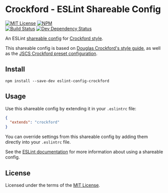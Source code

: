 # Crockford - ESLint Shareable Config

[![MIT License][license-image]][license-link]
[![NPM][npm-image]][npm-link]  
[![Build Status][travis-image]][travis-link]
[![Dev Dependency Status][david-dev-image]][david-dev-link]

An ESLint [shareable config](http://eslint.org/docs/developer-guide/shareable-configs) for [Crockford style](http://javascript.crockford.com/code.html).

This shareable config is based on [Douglas Crockford's style guide](http://javascript.crockford.com/code.html), as well as the [JSCS Crockford preset configuration](https://github.com/jscs-dev/node-jscs/blob/master/presets/crockford.json).

## Install

```shell
npm install --save-dev eslint-config-crockford
```

## Usage

Use this shareable config by extending it in your `.eslintrc` file:

```json
{
  "extends": "crockford"
}
```

You can override settings from this shareable config by adding them directly into your `.eslintrc` file.

See the [ESLint documentation](http://eslint.org/docs/developer-guide/shareable-configs#using-a-shareable-config) for more information about using a shareable config.

## License

Licensed under the terms of the [MIT License][license-link].

[david-dev-image]: https://david-dm.org/ssoloff/eslint-config-crockford/dev-status.svg
[david-dev-link]: https://david-dm.org/ssoloff/eslint-config-crockford#info=devDependencies
[license-image]: https://img.shields.io/:license-MIT-blue.svg?style=flat
[license-link]: https://opensource.org/licenses/MIT
[npm-image]: https://img.shields.io/npm/v/eslint-config-crockford.svg
[npm-link]: https://npmjs.org/package/eslint-config-crockford
[travis-image]: https://travis-ci.org/ssoloff/eslint-config-crockford.svg?branch=master
[travis-link]: https://travis-ci.org/ssoloff/eslint-config-crockford
